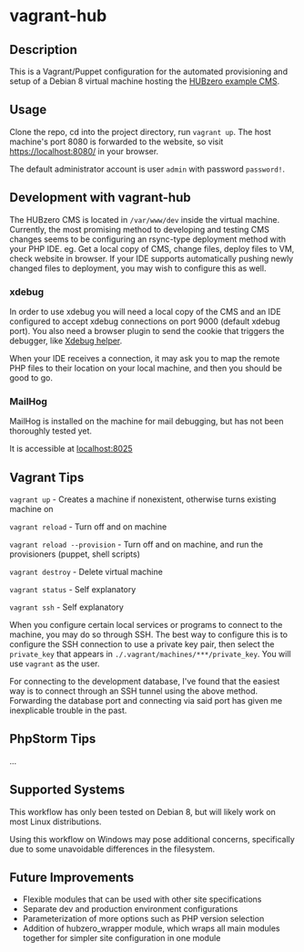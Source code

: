 # vagrant-hub

## Description
This is a Vagrant/Puppet configuration for the automated provisioning and
setup of a Debian 8 virtual machine hosting the 
[HUBzero example CMS](https://github.com/hubzero/hubzero-cms).

## Usage
Clone the repo, cd into the project directory, run `vagrant up`. The host 
machine's port 8080 is forwarded to the website, so visit 
[https://localhost:8080/](https://localhost:8080/) in your browser.

The default administrator account is user `admin` with password `password!`.

## Development with vagrant-hub
The HUBzero CMS is located in `/var/www/dev` inside the virtual machine. Currently, the
most promising method to developing and testing CMS changes seems to be configuring an
rsync-type deployment method with your PHP IDE. eg. Get a local copy of CMS, change files, 
deploy files to VM, check website in browser. If your IDE supports automatically pushing
newly changed files to deployment, you may wish to configure this as well.

### xdebug
In order to use xdebug you will need a local copy of the CMS and an IDE configured to accept
xdebug connections on port 9000 (default xdebug port). You also need a browser plugin to send 
the cookie that triggers the debugger, like 
[Xdebug helper](https://chrome.google.com/webstore/detail/xdebug-helper/eadndfjplgieldjbigjakmdgkmoaaaoc).

When your IDE receives a connection, it may ask you to map the remote PHP files to their location
on your local machine, and then you should be good to go.

### MailHog
MailHog is installed on the machine for mail debugging, but has not been thoroughly tested yet.

It is accessible at [localhost:8025](http://localhost:8025)

## Vagrant Tips
`vagrant up` - Creates a machine if nonexistent, otherwise turns existing machine on

`vagrant reload` - Turn off and on machine

`vagrant reload --provision` - Turn off and on machine, and run the provisioners (puppet, shell
scripts)

`vagrant destroy` - Delete virtual machine

`vagrant status` - Self explanatory

`vagrant ssh` - Self explanatory

When you configure certain local services or programs to connect to the machine, you may do so
through SSH. The best way to configure this is to configure the SSH connection to use a private
key pair, then select the `private_key` that appears in `./.vagrant/machines/***/private_key`.
You will use `vagrant` as the user.

For connecting to the development database, I've found that the easiest way is to connect through
an SSH tunnel using the above method. Forwarding the database port and connecting via said port
has given me inexplicable trouble in the past.

## PhpStorm Tips
...

## Supported Systems
This workflow has only been tested on Debian 8, but will likely work on most Linux distributions.

Using this workflow on Windows may pose additional concerns, specifically due to some 
unavoidable differences in the filesystem.

## Future Improvements
* Flexible modules that can be used with other site specifications
* Separate dev and production environment configurations
* Parameterization of more options such as PHP version selection
* Addition of hubzero_wrapper module, which wraps all main modules together
for simpler site configuration in one module
